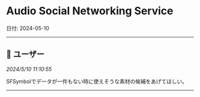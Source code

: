 # Audio Social Networking Service

日付: 2024-05-10

---

## 👤 ユーザー
*2024/5/10 11:10:55*

SFSymbolでデータが一件もない時に使えそうな素材の候補をあげてほしい。

---
